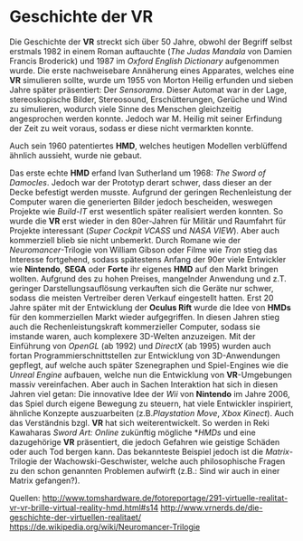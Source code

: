 # Geschichte der VR

Die Geschichte der **VR** streckt sich über 50 Jahre, obwohl der Begriff selbst erstmals 1982 in einem Roman auftauchte (*The Judas Mandala* von Damien Francis Broderick) und 1987 im *Oxford English Dictionary* aufgenommen wurde. Die erste nachweisebare Annäherung eines Apparates, welches eine **VR** simulieren sollte, wurde um 1955 von Morton Heilig erfunden und sieben Jahre später präsentiert: Der *Sensorama*. Dieser Automat war in der Lage, stereoskopische Bilder, Stereosound, Erschütterungen, Gerüche und Wind zu simulieren, wodurch viele Sinne des Menschen gleichzeitig angesprochen werden konnte. Jedoch war M. Heilig mit seiner Erfindung der Zeit zu weit voraus, sodass er diese nicht vermarkten konnte.
 
Auch sein 1960 patentiertes **HMD**, welches heutigen Modellen verblüffend ähnlich aussieht, wurde nie gebaut.
 
Das erste echte **HMD** erfand Ivan Sutherland um 1968: *The Sword of Damocles*. Jedoch war der Prototyp derart schwer, dass dieser an der Decke befestigt werden musste. Aufgrund der geringen Rechenleistung der Computer waren die generierten Bilder jedoch bescheiden, weswegen Projekte wie *Build-IT* erst wesentlich später realisiert werden konnten.  So wurde die **VR** erst wieder in den 80er-Jahren für Militär und Raumfahrt für Projekte interessant (*Super Cockpit VCASS* und *NASA VIEW*). Aber auch kommerziell blieb sie nicht unbemerkt. Durch Romane wie der *Neuromancer*-Trilogie von William Gibson oder Filme wie *Tron* stieg das Interesse fortgehend, sodass spätestens Anfang der 90er viele Entwickler wie **Nintendo**, **SEGA** oder **Forte** ihr eigenes **HMD** auf den Markt bringen wollten. Aufgrund des zu hohen Preises, mangelnder Anwendung und z.T. geringer Darstellungsauflösung verkauften sich die Geräte nur schwer, sodass die meisten Vertreiber deren Verkauf eingestellt hatten. Erst 20 Jahre später mit der Entwicklung der **Oculus Rift** wurde die Idee von **HMDs** für den kommerziellen Markt wieder aufgegriffen. 
In diesen Jahren stieg auch die Rechenleistungskraft kommerzieller Computer, sodass sie imstande waren, auch komplexere 3D-Welten anzuzeigen. Mit der Einführung von *OpenGL* (ab 1992) und *DirectX* (ab 1995) wurden auch fortan Programmierschnittstellen zur Entwicklung von 3D-Anwendungen gepflegt, auf welche auch später Szenegraphen und Spiel-Engines wie die *Unreal Engine* aufbauen, welche nun die Entwicklung von **VR**-Umgebungen massiv vereinfachen.  Aber auch in Sachen Interaktion hat sich in diesen Jahren viel getan: Die innovative Idee der *Wii* von **Nintendo** im Jahre 2006, das Spiel durch eigene Bewegung zu steuern, hat viele Entwickler inspiriert, ähnliche Konzepte auszuarbeiten (z.B.*Playstation Move*, *Xbox Kinect*).
Auch das Verständnis bzgl. **VR** hat sich weiterentwickelt. So werden in Reki Kawaharas *Sword Art: Online* zukünftig mögliche **HMDs* und eine dazugehörige **VR** präsentiert, die jedoch Gefahren wie geistige Schäden oder auch Tod bergen kann. Das bekannteste Beispiel jedoch ist die *Matrix*-Trilogie der Wachowski-Geschwister, welche auch philosophische Fragen zu den schon genannten Problemen aufwirft (z.B.: Sind wir auch in einer Matrix gefangen?).     

Quellen:
http://www.tomshardware.de/fotoreportage/291-virtuelle-realitat-vr-vr-brille-virtual-reality-hmd.html#s14
http://www.vrnerds.de/die-geschichte-der-virtuellen-realitaet/
https://de.wikipedia.org/wiki/Neuromancer-Trilogie